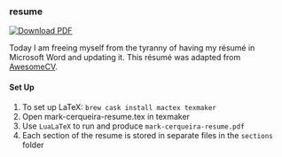 ### resume

[![Download PDF](https://img.shields.io/badge/download-pdf-orange.svg)](https://github.com/markcerqueira/resume/raw/master/mark-cerqueira-resume.pdf)

Today I am freeing myself from the tyranny of having my résumé in Microsoft Word and updating it.
This résumé was adapted from [AwesomeCV](https://github.com/posquit0/Awesome-CV).

#### Set Up

1. To set up LaTeX: `brew cask install mactex texmaker` 
1. Open mark-cerqueira-resume.tex in texmaker
1. Use `LuaLaTeX` to run and produce `mark-cerqueira-resume.pdf`
1. Each section of the resume is stored in separate files in the `sections` folder
